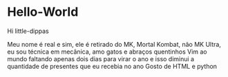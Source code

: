# Hello-World

Hi little-dippas

Meu nome é real e sim, ele é retirado do MK, Mortal Kombat, não MK Ultra, eu sou técnica em mecânica, amo gatos e abraços quentinhos
Vim ao mundo faltando apenas dois dias para virar o ano e isso diminui a quantidade de presentes que eu recebia no ano
Gosto de HTML e python
